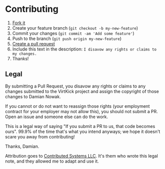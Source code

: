 # Contributing

1. [Fork it](https://github.com/syskillerdev/virtkick-webapp/fork)
2. Create your feature branch (`git checkout -b my-new-feature`)
3. Commit your changes (`git commit -am 'Add some feature'`)
4. Push to the branch (`git push origin my-new-feature`)
5. [Create a pull request](https://github.com/syskillerdev/virtkick-website/compare/)
6. Include this text in the description: `I disavow any rights or claims to my changes.`
7. Thanks!

## Legal

By submitting a Pull Request, you disavow any rights or claims to any changes submitted to the VirtKick project
and assign the copyright of those changes to Damian Nowak.

If you cannot or do not want to reassign those rights (your employment contract for your employer may not allow this),
you should not submit a PR. Open an issue and someone else can do the work.

This is a legal way of saying "If you submit a PR to us, that code becomes ours".
99.9% of the time that's what you intend anyways; we hope it doesn't scare you away from contributing!

Thanks, Damian.

Attribution goes to [Contributed Systems LLC](http://www.contribsys.com/).
It's them who wrote this legal note, and they allowed me to adapt and use it.
